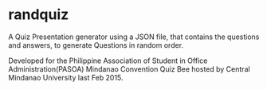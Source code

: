 # randquiz

A Quiz Presentation generator using a JSON file, that contains the questions and answers, to generate Questions in random order.

Developed for the Philippine Association of Student in Office Administration(PASOA) Mindanao Convention Quiz Bee hosted by Central Mindanao University last Feb 2015.
